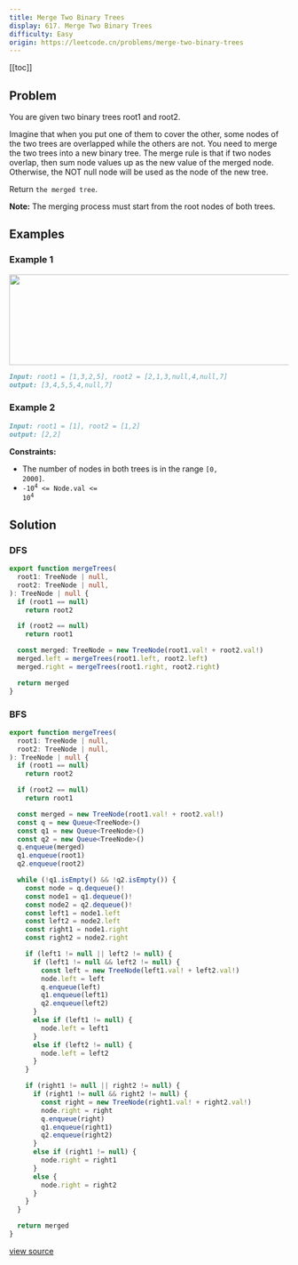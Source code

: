 ```yaml
---
title: Merge Two Binary Trees
display: 617. Merge Two Binary Trees
difficulty: Easy
origin: https://leetcode.cn/problems/merge-two-binary-trees
---
```


[[toc]]

## Problem

You are given two binary trees root1 and root2.

Imagine that when you put one of them to cover the other, some nodes of the two trees are overlapped while the others are not. You need to merge the two trees into a new binary tree. The merge rule is that if two nodes overlap, then sum node values up as the new value of the merged node. Otherwise, the NOT null node will be used as the node of the new tree.

Return `the merged tree`.

**Note:** The merging process must start from the root nodes of both trees.

## Examples

### Example 1

<img alt="" src="https://assets.leetcode.com/uploads/2021/02/05/merge.jpg" style="width: 600px; height: 163px;" />

```md
Input: root1 = [1,3,2,5], root2 = [2,1,3,null,4,null,7]
output: [3,4,5,5,4,null,7]
```

### Example 2

```md
Input: root1 = [1], root2 = [1,2]
output: [2,2]
```

**Constraints:**

- The number of nodes in both trees is in the range <code>[0, 2000]</code>.
- <code>-10<sup>4</sup> &lt;= Node.val &lt;= 10<sup>4</sup></code>

## Solution

### DFS

```ts
export function mergeTrees(
  root1: TreeNode | null,
  root2: TreeNode | null,
): TreeNode | null {
  if (root1 == null)
    return root2

  if (root2 == null)
    return root1

  const merged: TreeNode = new TreeNode(root1.val! + root2.val!)
  merged.left = mergeTrees(root1.left, root2.left)
  merged.right = mergeTrees(root1.right, root2.right)

  return merged
}
```

### BFS

```ts
export function mergeTrees(
  root1: TreeNode | null,
  root2: TreeNode | null,
): TreeNode | null {
  if (root1 == null)
    return root2

  if (root2 == null)
    return root1

  const merged = new TreeNode(root1.val! + root2.val!)
  const q = new Queue<TreeNode>()
  const q1 = new Queue<TreeNode>()
  const q2 = new Queue<TreeNode>()
  q.enqueue(merged)
  q1.enqueue(root1)
  q2.enqueue(root2)

  while (!q1.isEmpty() && !q2.isEmpty()) {
    const node = q.dequeue()!
    const node1 = q1.dequeue()!
    const node2 = q2.dequeue()!
    const left1 = node1.left
    const left2 = node2.left
    const right1 = node1.right
    const right2 = node2.right

    if (left1 != null || left2 != null) {
      if (left1 != null && left2 != null) {
        const left = new TreeNode(left1.val! + left2.val!)
        node.left = left
        q.enqueue(left)
        q1.enqueue(left1)
        q2.enqueue(left2)
      }
      else if (left1 != null) {
        node.left = left1
      }
      else if (left2 != null) {
        node.left = left2
      }
    }

    if (right1 != null || right2 != null) {
      if (right1 != null && right2 != null) {
        const right = new TreeNode(right1.val! + right2.val!)
        node.right = right
        q.enqueue(right)
        q1.enqueue(right1)
        q2.enqueue(right2)
      }
      else if (right1 != null) {
        node.right = right1
      }
      else {
        node.right = right2
      }
    }
  }

  return merged
}
```

[view source](https://leetcode.cn/problems/merge-two-binary-trees)
